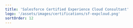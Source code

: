 ```yaml
---
title: 'Salesforce Certified Experience Cloud Consultant'
logo: '/assets/images/certifications/sf-expcloud.png'
sortOrder: 12
---
```

